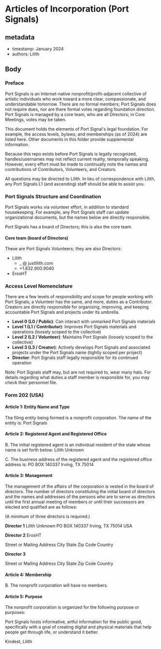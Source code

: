 # Articles of Incorporation (Port Signals)

## metadata
+ timestamp: January 2024
+ authors: Lilith

## Body

### Preface

Port Signals is an Internet-native nonprofit/profit-adjacent collective of artistic individuals who work toward a more clear, compassionate, and understandable tomorrow. There are no formal members; Port Signals does not require dues, nor are there formal votes regarding foundation direction. Port Signals is managed by a core team, who are all Directors; in Core Meetings, votes may be taken.

This document holds the elements of Port Signal's legal foundation. For example, the access levels, bylaws, and memberships (as of 2024) are listed here. Other documents in this folder provide supplemental information.

Because this repo exists before Port Signals is legally recognized, handles/usernames may not reflect current reality, temporally speaking. However, every effort must be made to continually note the names and contributions of Contributors, Volunteers, and Creators.

All questions may be directed to Lilith. In lieu of correspondence with Lilith, any Port Signals L1 (and ascending) staff should be able to assist you.

### Port Signals Structure and Coordination

Port Signals works via volunteer effort, in addition to standard housekeeping. For example, any Port Signals staff can update organizational documents, but the names below are directly responsible.

Port Signals has a board of Directors; this is also the core team.

#### Core team (board of Directors)

These are Port Signals Volunteers; they are also Directors:

* Lilith
    + _ @ justlilith.com
    + +1.832.900.9040
* ErosHT

### Access Level Nomenclature

There are a few levels of responsibility and scope for people working with Port Signals; a Volunteer has the same, and more, duties as a Contributor. Creators are directly responsible for organising, improving, and keeping accountable Port Signals and projects under its umbrella.

+ **Level 0 (L0 / Public)**: Can interact with unmarked Port Signals materials
+ **Level 1 (L1 / Contributor)**: Improves Port Signals materials and operations (loosely scoped to the collective)
+ **Level 2 (L2 / Volunteer)**: Maintains Port Signals (loosely scoped to the collective)
+ **Level 3 (L3 / Creator)**: Actively develops Port Signals and associated projects under the Port Signals name (tightly scoped per project)
+ **Director**: Port Signals staff legally responsible for its continued operation

Note: Port Signals staff may, but are not required to, wear many hats. For details regarding what duties a staff member is responsible for, you may check their personnel file.

### Form 202 (USA)

#### Article 1: Entity Name and Type
The filing entity being formed is a nonprofit corporation. The name of the entity is: Port Signals

#### Article 2: Registered Agent and Registered Office

B. The initial registered agent is an individual resident of the state whose name is set forth below:
Lilith Unknown

C. The business address of the registered agent and the registered office address is:
PO BOX 140337 Irving, TX 75014

#### Article 3: Management
The management of the affairs of the corporation is vested in the board of directors. The number of
directors constituting the initial board of directors and the names and addresses of the persons who are
to serve as directors until the first annual meeting of members or until their successors are elected and
qualified are as follows:

(A minimum of three directors is required.)

**Director 1**
Lilith Unknown
PO BOX 140337 Irving, TX 75014 USA

**Director 2**
ErosHT

Street or Mailing Address City State Zip Code Country

**Director 3**

Street or Mailing Address City State Zip Code Country

#### Article 4: Membership

B. The nonprofit corporation will have no members.

#### Article 5: Purpose

The nonprofit corporation is organized for the following purpose or purposes:

Port Signals hosts informative, artful information for the public good, specifically with a goal of creating digital and physical materials that help people get through life, or understand it better.

Kindest,
Lilith